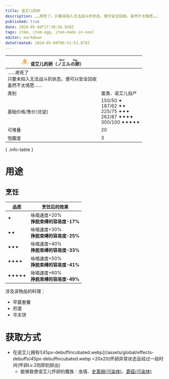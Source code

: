 ```yaml
---
title: 诺艾儿的卵
description: ……疼死了。只要未陷入无法战斗的状态，便可安全回收。虽然不太情愿……
published: true
date: 2024-05-08T17:39:56.828Z
tags: item, item-egg, item-made-in-noel
editor: markdown
dateCreated: 2024-05-04T06:51:53.879Z
---
```


| <div markdown>![物品图标](/assets/global/items/common_egg.png) <span>诺艾儿的卵（<ruby>ノエルの卵<rt>Noel Egg</rt></ruby>）</span></div>||
| - | - |
| ……疼死了<br>只要未陷入无法战斗的状态，便可以安全回收<br>虽然不太情愿……||
| 类别 | 蛋类、诺艾儿自产 |
| 基础价格/售价(兑锭) | 150/50 ✦<br>187/62 ✦✦<br>225/75 ✦✦✦<br>262/87 ✦✦✦✦<br>300/100 ✦✦✦✦✦ |
| 可堆叠 | 20 |
| 饱腹度 | 3 |
{ .info-table }

# 用途
## 烹饪
| 品质 | 烹饪后的效果 |
| - | - |
| ✦ | 咏唱速度+20%<br>**挣脱束缚的容易度-17%** |
| ✦✦ | 咏唱速度+30%<br>**挣脱束缚的容易度-25%** |
| ✦✦✦ | 咏唱速度+40%<br>**挣脱束缚的容易度-33%** |
| ✦✦✦✦ | 咏唱速度+50%<br>**挣脱束缚的容易度-41%** |
| ✦✦✦✦✦ | 咏唱速度+60%<br>**挣脱束缚的容易度-49%** |
涉及该物品的料理：
- 早晨套餐
- 煎蛋
- 华夫饼
# 获取方式
- 在诺艾儿拥有![45px-debuffincubated.webp](/assets/global/effects-debuffs/45px-debuffincubated.webp =20x20)怀卵异常状态且经过一段时间(怀卵Lv.2则即刻排出)
  - 能够致使诺艾儿怀卵的魔族：虫墙、[史莱姆(污染体)](/zh/enemy/slime-contaminated)、[蘑菇(污染体)](/zh/enemy/mushroom-contaminated)